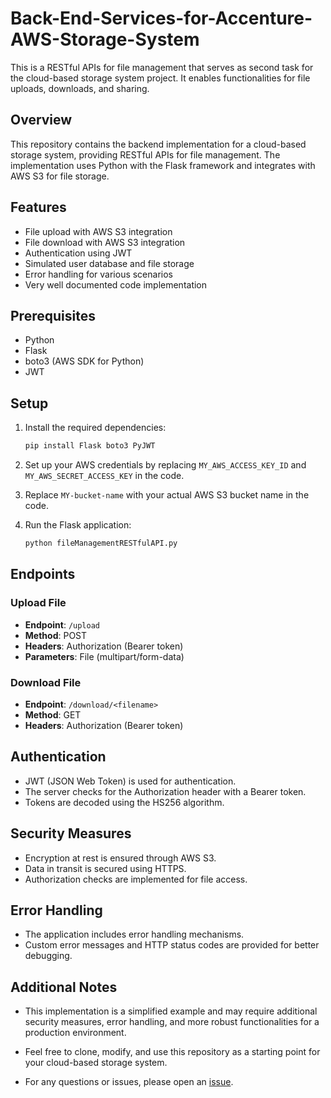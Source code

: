 # Back-End-Services-for-Accenture-AWS-Storage-System
This is a RESTful APIs for file management that serves as second task for the cloud-based storage system project. It enables functionalities for file uploads, downloads, and sharing.

## Overview 
This repository contains the backend implementation for a cloud-based storage system, providing RESTful APIs for file management. The implementation uses Python with the Flask framework and integrates with AWS S3 for file storage.

## Features

- File upload with AWS S3 integration
- File download with AWS S3 integration
- Authentication using JWT
- Simulated user database and file storage
- Error handling for various scenarios
- Very well documented code implementation

## Prerequisites

- Python
- Flask
- boto3 (AWS SDK for Python)
- JWT

## Setup

1. Install the required dependencies:

   ```bash
   pip install Flask boto3 PyJWT
   ```
2. Set up your AWS credentials by replacing `MY_AWS_ACCESS_KEY_ID` and `MY_AWS_SECRET_ACCESS_KEY` in the code.

3. Replace `MY-bucket-name` with your actual AWS S3 bucket name in the code.

4. Run the Flask application:
    ```bash
    python fileManagementRESTfulAPI.py
    ```


## Endpoints

### Upload File

- **Endpoint**: `/upload`
- **Method**: POST
- **Headers**: Authorization (Bearer token)
- **Parameters**: File (multipart/form-data)

### Download File

- **Endpoint**: `/download/<filename>`
- **Method**: GET
- **Headers**: Authorization (Bearer token)

## Authentication

- JWT (JSON Web Token) is used for authentication.
- The server checks for the Authorization header with a Bearer token.
- Tokens are decoded using the HS256 algorithm.

## Security Measures

- Encryption at rest is ensured through AWS S3.
- Data in transit is secured using HTTPS.
- Authorization checks are implemented for file access.

## Error Handling

- The application includes error handling mechanisms.
- Custom error messages and HTTP status codes are provided for better debugging.

## Additional Notes

- This implementation is a simplified example and may require additional security measures, error handling, and more robust functionalities for a production environment.

- Feel free to clone, modify, and use this repository as a starting point for your cloud-based storage system.

- For any questions or issues, please open an [issue](https://github.com/Farahat612/Back-End-Services-for-Accenture-AWS-Storage-System/issues).
